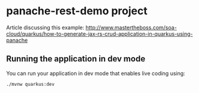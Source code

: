 # panache-rest-demo project


Article discussing this example: http://www.mastertheboss.com/soa-cloud/quarkus/how-to-generate-jax-rs-crud-application-in-quarkus-using-panache

## Running the application in dev mode

You can run your application in dev mode that enables live coding using:
```
./mvnw quarkus:dev
```

